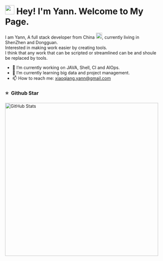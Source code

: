 <h1><img src="https://emojis.slackmojis.com/emojis/images/1531849430/4246/blob-sunglasses.gif?1531849430" width="30"/> Hey! I'm Yann. Welcome to My Page.</h1>

I am Yann, A full stack developer from China <img src="https://flagcdn.com/h20/cn.png" width="20"/>, currently living in ShenZhen and Dongguan.<br/>
Interested in making work easier by creating tools.<br/>
I think that any work that can be scripted or streamlined can be and shoule be replaced by tools.


- 🔭 I’m currently working on JAVA, Shell, CI and AIOps.
- 🌱 I’m currently learning big data and project management.
- 📫 How to reach me: xiaoqiang.yann@gmail.com

</pre> 

### ⭐️ &nbsp;Github Star

<img width="500px"  alt="GitHub Stats" src="https://github-readme-stats.vercel.app/api?username=DarkAssassinator&count_private=true&show_icons=true&theme=radical"/>

